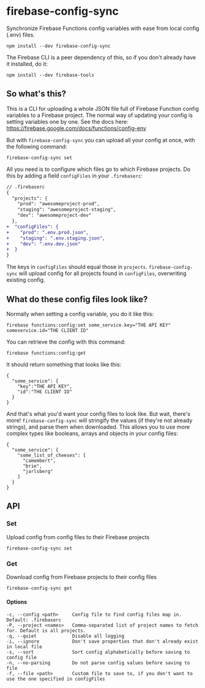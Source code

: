# firebase-config-sync

Synchronize Firebase Functions config variables with ease from local config (.env) files.

```
npm install --dev firebase-config-sync
```

The Firebase CLI is a peer dependency of this, so if you don't already have it installed, do it:

```
npm install --dev firebase-tools
```

## So what's this?
This is a CLI for uploading a whole JSON file full of Firebase Function config variables to a Firebase project.
The normal way of updating your config is setting variables one by one. See the docs here: https://firebase.google.com/docs/functions/config-env

But with `firebase-config-sync` you can upload all your config at once, with the following command:

```
firebase-config-sync set
```

All you need is to configure which files go to which Firebase projects. Do this by adding a field `configFiles` in your `.firebaserc`:

```diff
// .firebaserc
{
  "projects": {
    "prod": "awesomeproject-prod",
    "staging": "awesomeproject-staging",
    "dev": "awesomeproject-dev"
  },
+  "configFiles": {
+    "prod": ".env.prod.json",
+    "staging": ".env.staging.json",
+    "dev": ".env.dev.json"
+  }
}
```

The keys in `configFiles` should equal those in `projects`. `firebase-config-sync` will upload config for all projects found in `configFiles`, overwriting existing config.

## What do these config files look like?

Normally when setting a config variable, you do it like this:

```
firebase functions:config:set some_service.key="THE API KEY" someservice.id="THE CLIENT ID"
```

You can retrieve the config with this command:

```
firebase functions:config:get
```

It should return something that looks like this:

```
{
  "some_service": {
    "key":"THE API KEY",
    "id":"THE CLIENT ID"
  }
}
```

And that's what you'd want your config files to look like. But wait, there's more! `firebase-config-sync` will stringify the values (if they're not already strings), and parse them when downloaded. This allows you to use more complex types like booleans, arrays and objects in your config files:

```
{
  "some_service": {
    "some_list_of_cheeses": [
      "camembert",
      "brie",
      "jarlsberg"
    ]
  }
}
```

## API

### Set
Upload config from config files to their Firebase projects

```
firebase-config-sync set
```

### Get
Download config from Firebase projects to their config files

```
firebase-config-sync get
```

#### Options
```
-c, --config <path>     Config file to find config files map in. Default: .firebaserc
-P, --project <names>   Comma-separated list of project names to fetch for. Default is all projects.
-q, --quiet             Disable all logging
-i, --ignore            Don't save properties that don't already exist in local file
-s, --sort              Sort config alphabetically before saving to config file
-n, --no-parsing        Do not parse config values before saving to file
-f, --file <path>       Custom file to save to, if you don't want to use the one specified in configFiles
```
